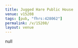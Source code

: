 ```yaml
---
title: Jugged Hare Public House
venue: v15208
tags: [pub, "fhrs:428062"]
permalink: /v/15208/
layout: venue
---
```

null